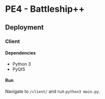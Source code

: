 # PE4 - Battleship++

## Deployment

### Client

#### Dependencies

* Python 3
* PyQt5

#### Run

Navigate to `/client/` and run `python3 main.py`.
